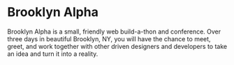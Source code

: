 # Brooklyn Alpha

Brooklyn Alpha is a small, friendly web build-a-thon and conference. Over three days in beautiful Brooklyn, NY, you will have the chance to meet, greet, and work together with other driven designers and developers to take an idea and turn it into a reality.